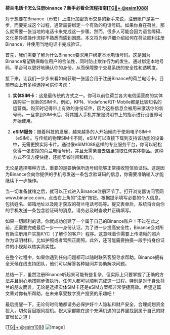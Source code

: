 **荷兰电话卡怎么注册binance？新手必看全流程指南[[TG💪+ @esim1088](https://t.me/s/esim1088)]**

对于想要在Binance（币安）上进行加密货币交易的新手来说，注册账户是第一步，而要完成这个过程，通常需要绑定一个有效的电话号码。如果你身在荷兰，那么就需要一张当地的电话卡来完成这一步骤。然而，很多人可能会因为语言障碍、文化差异或操作流程不熟悉而感到困惑。本文将为你详细介绍如何在荷兰顺利注册Binance，并使用当地电话卡完成验证。

首先，我们需要了解为什么Binance要求用户绑定本地电话号码。这是因为Binance希望确保每位用户的合法性，同时防止欺诈行为的发生。通过绑定本地号码，平台可以更好地确认你的身份，从而保障整个交易系统的安全性和透明度。

接下来，让我们一步步来看如何获取一张适合用于注册Binance的荷兰电话卡。目前市面上有多种选择可供你考虑：

1. **实体SIM卡**：这是最传统的方式之一。你可以前往荷兰各大电信运营商的实体店购买一张新的SIM卡。例如，KPN、Vodafone和T-Mobile都是比较知名的运营商。购买时记得带上有效的身份证件，因为这些信息会被用来激活你的新号码。一旦拿到SIM卡后，将其插入手机并按照说明书上的指示进行设置即可开始使用。

2. **eSIM服务**：随着科技的发展，越来越多的人开始倾向于使用电子SIM卡（eSIM）。与传统的物理SIM卡不同，eSIM可以直接下载到支持该功能的设备中，无需更换实际卡片。通过像eSIM1088这样的专业服务平台，你可以轻松获得一张虚拟的荷兰电话号码，并且无需亲自去店里领取任何实体物品。这种方式不仅方便快捷，还能节省时间和精力。

无论是选择哪种方法，重要的是要确保所选号码能够正常接收短信验证码。这是因为Binance会向你提供的手机号发送一条包含验证码的信息，你需要准确输入才能继续下一步操作。

当一切准备就绪之后，就可以正式进入Binance注册环节了。打开浏览器访问官网www.binance.com，点击右上角的“注册”按钮。根据提示填写必要的个人信息，包括姓名、邮箱地址以及刚才获取的荷兰电话号码等。提交表单后，系统将会向你的手机发送一条包含验证码的消息，请务必及时查收并正确填写。

如果一切顺利的话，你就成功创建了一个属于自己的Binance账户！不过在此之前，还需要完成最后一步——身份认证。为了进一步提高安全性，Binance会对所有新注册用户实施KYC（了解你的客户）程序。这意味着你需要上传清晰的照片作为证明材料，比如护照或者驾照正面照。此外，还可能需要拍摄一段手持身份证件的小视频以核实真实性。

在整个过程中，如果你遇到任何问题都可以随时联系客服寻求帮助。Binance拥有全天候在线支持团队，他们可以解答各种疑问并协助解决问题。

总结一下，虽然注册Binance听起来可能有些复杂，但实际上只要掌握了正确的方法并且耐心地按照步骤执行，任何人都可以顺利完成这一过程。特别是对于身处荷兰的朋友而言，无论是选择实体SIM卡还是eSIM方案都非常便捷高效。希望这篇文章对你有所帮助，在未来享受数字资产投资的乐趣吧！

最后提醒一下，无论何时何地都请务必保护好个人隐私和财产安全，合理规划资金投入，切勿盲目跟风投机。祝大家都能在这个充满机遇的世界里找到属于自己的财富增长之道！

[[TG💪+ @esim1088](https://t.me/s/esim1088) ![Image](https://i.postimg.cc/4NQfJmqS/Snipaste-2025-05-13-00-14-12.png)]